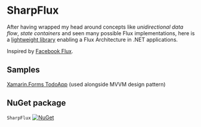 # SharpFlux

After having wrapped my head around concepts like _unidirectional data flow_, _state containers_ and seen many possible Flux implementations, here is a [lightweight library](https://github.com/samih7/SharpFlux/tree/master/SharpFlux/SharpFlux) enabling a Flux Architecture in .NET applications. 

Inspired by [Facebook Flux](https://github.com/facebook/flux/).

## Samples
[Xamarin.Forms TodoApp](https://github.com/samih7/SharpFlux/tree/master/SharpFlux/TodoApp) (used alongside MVVM design pattern)

## NuGet package
`SharpFlux` [![NuGet](https://img.shields.io/nuget/v/SharpFlux.svg)](https://www.nuget.org/packages/SharpFlux/)
